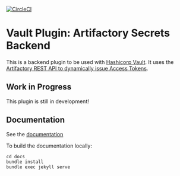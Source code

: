 [![CircleCI](https://circleci.com/gh/jsok/vault-plugin-secrets-artifactory.svg?style=svg)](https://circleci.com/gh/jsok/vault-plugin-secrets-artifactory)

# Vault Plugin: Artifactory Secrets Backend

This is a backend plugin to be used with [Hashicorp Vault](https://www.github.com/hashicorp/vault).
It uses the [Artifactory REST API to dynamically issue Access Tokens](https://www.jfrog.com/confluence/display/ACC/Access+Tokens#AccessTokens-RESTAPI).

## Work in Progress

This plugin is still in development!

## Documentation

See the [documentation](https://jsok.github.io/vault-plugin-secrets-artifactory/)

To build the documentation locally:

```
cd docs
bundle install
bundle exec jekyll serve
```
